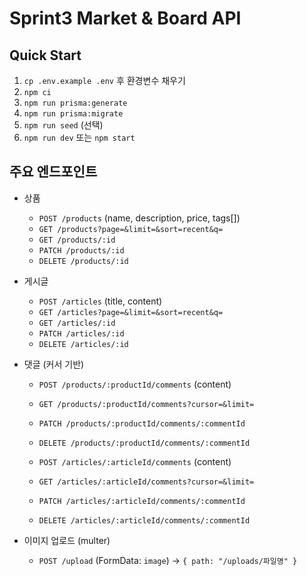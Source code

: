 # Sprint3 Market & Board API

## Quick Start
1. `cp .env.example .env` 후 환경변수 채우기
2. `npm ci`
3. `npm run prisma:generate`
4. `npm run prisma:migrate`
5. `npm run seed` (선택)
6. `npm run dev` 또는 `npm start`

## 주요 엔드포인트

- 상품
  - `POST /products` (name, description, price, tags[])
  - `GET /products?page=&limit=&sort=recent&q=`
  - `GET /products/:id`
  - `PATCH /products/:id`
  - `DELETE /products/:id`

- 게시글
  - `POST /articles` (title, content)
  - `GET /articles?page=&limit=&sort=recent&q=`
  - `GET /articles/:id`
  - `PATCH /articles/:id`
  - `DELETE /articles/:id`

- 댓글 (커서 기반)
  - `POST /products/:productId/comments` (content)
  - `GET /products/:productId/comments?cursor=&limit=`
  - `PATCH /products/:productId/comments/:commentId`
  - `DELETE /products/:productId/comments/:commentId`

  - `POST /articles/:articleId/comments` (content)
  - `GET /articles/:articleId/comments?cursor=&limit=`
  - `PATCH /articles/:articleId/comments/:commentId`
  - `DELETE /articles/:articleId/comments/:commentId`

- 이미지 업로드 (multer)
  - `POST /upload` (FormData: `image`) → `{ path: "/uploads/파일명" }`
